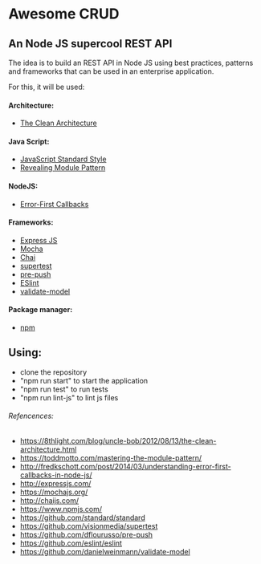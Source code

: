 # Awesome CRUD
## An Node JS supercool REST API

The idea is to build an REST API in Node JS using best practices, patterns and frameworks that can be used in an enterprise application.

For this, it will be used:

#### Architecture:
- [The Clean Architecture](https://8thlight.com/blog/uncle-bob/2012/08/13/the-clean-architecture.html)

#### Java Script:
- [JavaScript Standard Style](https://github.com/standard/standard)
- [Revealing Module Pattern](https://toddmotto.com/mastering-the-module-pattern/)

#### NodeJS:
- [Error-First Callbacks](http://fredkschott.com/post/2014/03/understanding-error-first-callbacks-in-node-js/)

#### Frameworks:
- [Express JS](http://expressjs.com/)
- [Mocha](https://mochajs.org/)
- [Chai](http://chaijs.com/)
- [supertest](https://github.com/visionmedia/supertest)
- [pre-push](https://github.com/dflourusso/pre-push)
- [ESlint](https://github.com/eslint/eslint)
- [validate-model](https://github.com/danielweinmann/validate-model)

#### Package manager:
- [npm](https://www.npmjs.com/)

## Using:
- clone the repository
- "npm run start" to start the application
- "npm run test" to run tests
- "npm run lint-js" to lint js files

###### Refencences:
- https://8thlight.com/blog/uncle-bob/2012/08/13/the-clean-architecture.html
- https://toddmotto.com/mastering-the-module-pattern/
- http://fredkschott.com/post/2014/03/understanding-error-first-callbacks-in-node-js/
- http://expressjs.com/
- https://mochajs.org/
- http://chaijs.com/
- https://www.npmjs.com/
- https://github.com/standard/standard
- https://github.com/visionmedia/supertest
- https://github.com/dflourusso/pre-push
- https://github.com/eslint/eslint
- https://github.com/danielweinmann/validate-model
